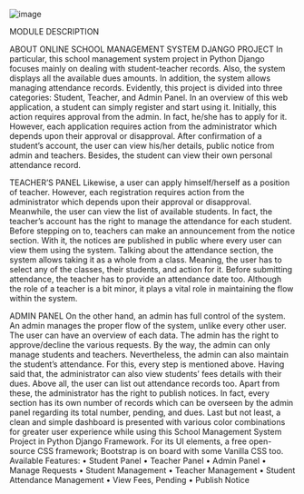 ![image](https://user-images.githubusercontent.com/100523801/169330748-7652f040-f2dc-480e-aea8-9dca85a6bee5.png)



MODULE DESCRIPTION

ABOUT ONLINE SCHOOL MANAGEMENT SYSTEM DJANGO PROJECT
In particular, this school management system project in Python Django focuses mainly on dealing with student-teacher records. Also, the system displays all the available dues amounts. In addition, the system allows managing attendance records. Evidently, this project is divided into three categories: Student, Teacher, and Admin Panel. In an overview of this web application, a student can simply register and start using it. Initially, this action requires approval from the admin. In fact, he/she has to apply for it. However, each application requires action from the administrator which depends upon their approval or disapproval. After confirmation of a student’s account, the user can view his/her details, public notice from admin and teachers. Besides, the student can view their own personal attendance record.

TEACHER’S PANEL
Likewise, a user can apply himself/herself as a position of teacher. However, each registration requires action from the administrator which depends upon their approval or disapproval. Meanwhile, the user can view the list of available students. In fact, the teacher’s account has the right to manage the attendance for each student. Before stepping on to, teachers can make an announcement from the notice section. With it, the notices are published in public where every user can view them using the system. Talking about the attendance section, the system allows taking it as a whole from a class. Meaning, the user has to select any of the classes, their students, and action for it. Before submitting attendance, the teacher has to provide an attendance date too. Although the role of a teacher is a bit minor, it plays a vital role in maintaining the flow within the system.

ADMIN PANEL
On the other hand, an admin has full control of the system. An admin manages the proper flow of the system, unlike every other user. The user can have an overview of each data. The admin has the right to approve/decline the various requests. By the way, the admin can only manage students and teachers. Nevertheless, the admin can also maintain the student’s attendance. For this, every step is mentioned above. Having said that, the administrator can also view students’ fees details with their dues. Above all, the user can list out attendance records too. Apart from these, the administrator has the right to publish notices. In fact, every section has its own number of records which can be overseen by the admin panel regarding its total number, pending, and dues.
Last but not least, a clean and simple dashboard is presented with various color combinations for greater user experience while using this School Management System Project in Python Django Framework. For its UI elements, a free open-source CSS framework; Bootstrap is on board with some Vanilla CSS too. 
Available Features:
•	Student Panel
•	Teacher Panel
•	Admin Panel
•	Manage Requests
•	Student Management
•	Teacher Management
•	Student Attendance Management
•	View Fees, Pending
•	Publish Notice
